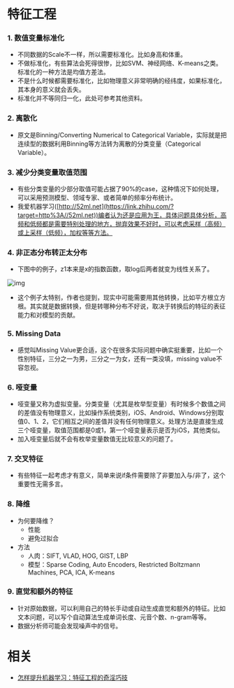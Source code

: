 
# 特征工程

### 1. 数值变量标准化

- 不同数据的Scale不一样，所以需要标准化。比如身高和体重。
- 不做标准化，有些算法会死得很惨，比如SVM、神经网络、K-means之类。标准化的一种方法是均值方差法。
- 不是什么时候都需要标准化，比如物理意义非常明确的经纬度，如果标准化，其本身的意义就会丢失。
- 标准化并不等同归一化，此处可参考其他资料。

### 2. 离散化

- 原文是Binning/Converting Numerical to Categorical Variable，实际就是把连续型的数据利用Binning等方法转为离散的分类变量（Categorical Variable）。

### 3. 减少分类变量取值范围

- 有些分类变量的少部分取值可能占据了90%的case，这种情况下如何处理，可以采用预测模型、领域专家、或者简单的频率分布统计。
- 我爱机器学习([http://52ml.net](https://link.zhihu.com/?target=http%3A//52ml.net))编者认为还是应用为王，具体问题具体分析，高频和低频都是需要特别处理的地方，抛弃效果不好时，可以考虑采样（高频）或上采样（低频），加权等等方法。

### 4. 非正态分布转正太分布

- 下图中的例子，z1本来是x的指数函数，取log后两者就变为线性关系了。

![img](https://pic3.zhimg.com/80/v2-f4e51995b867e5fce1b15d9359091176_hd.png)

- 这个例子太特别，作者也提到，现实中可能需要用其他转换，比如平方根立方根。其实就是数据转换，但是转哪种分布不好说，取决于转换后的特征的表征能力和对模型的贡献。

### 5. Missing Data

- 感觉叫Missing Value更合适，这个在很多实际问题中确实挺重要，比如一个性别特征，三分之一为男，三分之一为女，还有一类没填，missing value不容忽视。

### 6. 哑变量

- 哑变量又称为虚拟变量。分类变量（尤其是枚举型变量）有时候多个数值之间的差值没有物理意义，比如操作系统类别，iOS、Android、Windows分别取值0、1、2，它们相互之间的差值并没有任何物理意义。处理方法是直接生成三个哑变量，取值范围都是0或1，第一个哑变量表示是否为iOS，其他类似。
- 加入哑变量后就不会有枚举变量数值无比较意义的问题了。

### 7. 交叉特征

- 有些特征一起考虑才有意义，简单来说if条件需要除了非要加入与/非了，这个重要性无需多言。

### 8. 降维

- 为何要降维？
  - 性能
  - 避免过拟合
- 方法
  - 人肉：SIFT, VLAD, HOG, GIST, LBP
  - 模型：Sparse Coding, Auto Encoders, Restricted Boltzmann Machines, PCA, ICA, K-means

### 9. 直觉和额外的特征

- 针对原始数据，可以利用自己的特长手动或自动生成直觉和额外的特征。比如文本问题，可以写个自动算法生成单词长度、元音个数、n-gram等等。
- 数据分析师可能会发现噪声中的信号。




# 相关

- [怎样提升机器学习：特征工程的奇淫巧技](https://zhuanlan.zhihu.com/p/23356953)
